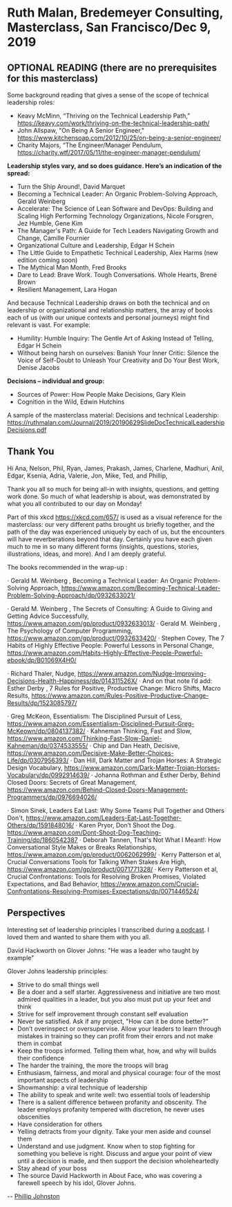 # Ruth Malan, Bredemeyer Consulting, Masterclass, San Francisco/Dec 9, 2019 

## OPTIONAL READING (there are no prerequisites for this masterclass)

Some background reading that gives a sense of the scope of technical leadership roles:

* Keavy McMinn, “Thriving on the Technical Leadership Path,” https://keavy.com/work/thriving-on-the-technical-leadership-path/
* John Allspaw, "On Being A Senior Engineer,"  https://www.kitchensoap.com/2012/10/25/on-being-a-senior-engineer/
* Charity Majors, “The Engineer/Manager Pendulum, https://charity.wtf/2017/05/11/the-engineer-manager-pendulum/

**Leadership styles vary, and so does guidance.  Here’s an indication of the spread:**

* Turn the Ship Around!, David Marquet
* Becoming a Technical Leader: An Organic Problem-Solving Approach, Gerald Weinberg
* Accelerate: The Science of Lean Software and DevOps: Building and Scaling High Performing Technology Organizations, Nicole Forsgren, Jez Humble, Gene Kim
* The Manager's Path: A Guide for Tech Leaders Navigating Growth and Change, Camille Fournier
* Organizational Culture and Leadership, Edgar H Schein
* The Little Guide to Empathetic Technical Leadership, Alex Harms (new edition coming soon)
* The Mythical Man Month, Fred Brooks
* Dare to Lead: Brave Work. Tough Conversations. Whole Hearts, Brené Brown
* Resilient Management, Lara Hogan

And because Technical Leadership draws on both the technical and on leadership or organizational and relationship matters, the array of books each of us (with our unique contexts and personal journeys) might find relevant is vast. For example:
 
* Humility: Humble Inquiry: The Gentle Art of Asking Instead of Telling, Edgar H Schein
* Without being harsh on ourselves: Banish Your Inner Critic: Silence the Voice of Self-Doubt to Unleash Your Creativity and Do Your Best Work, Denise Jacobs

**Decisions – individual and group:**

* Sources of Power: How People Make Decisions, Gary Klein
* Cognition in the Wild, Edwin Hutchins

A sample of the masterclass material: Decisions and technical Leadership: https://ruthmalan.com/Journal/2019/20190629SlideDocTechnicalLeadershipDecisions.pdf

## Thank You

Hi Ana, Nelson, Phil, Ryan, James, Prakash, James, Charlene, Madhuri, Anil, Edgar, Ksenia, Adria, Valerie, Jon, Mike, Ted, and Phillip,

Thank you all so much for being all-in with insights, questions, and getting work done. So much of what leadership is about, was demonstrated by what you all contributed to our day on Monday!

Part of this xkcd https://xkcd.com/657/ is used as a visual reference for the masterclass:  our very different paths brought us briefly together, and the path of the day was experienced uniquely by each of us, but the encounters will have reverberations beyond that day.  Certainly you have each given much to me in so many different forms (insights, questions, stories, illustrations, ideas, and more). And I am deeply grateful.

The books recommended in the wrap-up :

·         Gerald M. Weinberg , Becoming a Technical Leader: An Organic Problem-Solving Approach, https://www.amazon.com/Becoming-Technical-Leader-Problem-Solving-Approach/dp/0932633021/

·         Gerald M. Weinberg , The Secrets of Consulting: A Guide to Giving and Getting Advice Successfully, https://www.amazon.com/gp/product/0932633013/
·         Gerald M. Weinberg , The Psychology of Computer Programming, https://www.amazon.com/gp/product/0932633420/
·         Stephen Covey, The 7 Habits of Highly Effective People: Powerful Lessons in Personal Change, https://www.amazon.com/Habits-Highly-Effective-People-Powerful-ebook/dp/B01069X4H0/

·         Richard Thaler, Nudge, https://www.amazon.com/Nudge-Improving-Decisions-Health-Happiness/dp/014311526X/
·         And on that note I’d add: Esther Derby , 7 Rules for Positive, Productive Change: Micro Shifts, Macro Results, https://www.amazon.com/Rules-Positive-Productive-Change-Results/dp/1523085797/

·         Greg McKeon, Essentialism: The Disciplined Pursuit of Less, https://www.amazon.com/Essentialism-Disciplined-Pursuit-Greg-McKeown/dp/0804137382/
·         Kahneman Thinking, Fast and Slow, https://www.amazon.com/Thinking-Fast-Slow-Daniel-Kahneman/dp/0374533555/
·         Chip and Dan Heath, Decisive, https://www.amazon.com/Decisive-Make-Better-Choices-Life/dp/0307956393/
·         Dan Hill, Dark Matter and Trojan Horses: A Strategic Design Vocabulary, https://www.amazon.com/Dark-Matter-Trojan-Horses-Vocabulary/dp/0992914639/
·         Johanna Rothman and Esther Derby, Behind Closed Doors: Secrets of Great Management, https://www.amazon.com/Behind-Closed-Doors-Management-Programmers/dp/0976694026/

·         Simon Sinek, Leaders Eat Last: Why Some Teams Pull Together and Others Don't, https://www.amazon.com/Leaders-Eat-Last-Together-Others/dp/1591848016/
·         Karen Pryor, Don’t Shoot the Dog. https://www.amazon.com/Dont-Shoot-Dog-Teaching-Training/dp/1860542387
·         Deborah Tannen,  That's Not What I Meant!: How Conversational Style Makes or Breaks Relationships, https://www.amazon.com/gp/product/0062062999/
·         Kerry Patterson et al,  Crucial Conversations Tools for Talking When Stakes Are High, https://www.amazon.com/gp/product/0071771328/
·         Kerry Patterson et al, Crucial Confrontations: Tools for Resolving Broken Promises, Violated Expectations, and Bad Behavior, https://www.amazon.com/Crucial-Confrontations-Resolving-Promises-Expectations/dp/0071446524/

## Perspectives

Interesting set of leadership principles I transcribed during [a podcast](https://jockopodcast.com/2017/08/09/87-how-to-act-as-a-leader-importance-of-the-warrior-culture-and-in-leadership-the-clay-pigeons-of-st-lo/). I loved them and wanted to share them with you all.

David Hackworth on Glover Johns: "He was a leader who taught by example"

Glover Johns leadership principles:

* Strive to do small things well
* Be a doer and a self starter.  Aggressiveness and initiative are two most admired qualities in a leader, but you also must put up your feet and think
* Strive for self improvement through constant self evaluation
* Never be satisfied. Ask if any project, "How can it be done better?"
* Don’t overinspect or oversupervise. Allow your leaders to learn through mistakes in training so they can profit from their errors and not make them in combat
* Keep the troops informed. Telling them what, how, and why will builds their confidence
* The harder the training, the more the troops will brag
* Enthusiasm, fairness, and moral and physical courage: four of the most important aspects of leadership
* Showmanship: a viral technique of leadership
* The ability to speak and write well: two essential tools of leadership
* There is a salient difference between profanity and obscenity. The leader employs profanity tempered with discretion, he never uses obscenities
* Have consideration for others
* Yelling detracts from your dignity. Take your men aside and counsel them
* Understand and use judgment. Know when to stop fighting for something you believe is right. Discuss and argue your point of view until a decision is made, and then support the decision wholeheartedly 
* Stay ahead of your boss
* The source David Hackworth in About Face, who was covering a farewell speech by his idol, Glover Johns.
 
-- [Phillip Johnston](https://embeddedartistry.com/)
